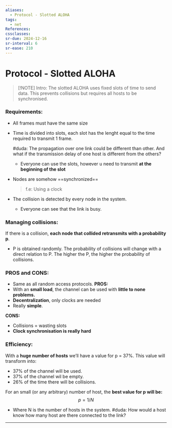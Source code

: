 ```yaml
---
aliases:
  - Protocol - Slotted ALOHA
tags:
  - net
References: 
cssclasses: 
sr-due: 2024-12-16
sr-interval: 6
sr-ease: 210
---
```

# Protocol - Slotted ALOHA

> [!NOTE] Intro:
> The slotted ALOHA uses fixed slots of time to send data. This prevents collisions but  requires all hosts to be synchronised.  

### Requirements:

+ All frames  must have the same size
+ Time is divided into slots, each slot has the lenght equal to the time required to transmit 1 frame. 

  #duda: The propagation over one link could be different than other. And what if the transmission delay of one host is different from the others?

	+ Everyone can use the slots, however u need to transmit **at the beginning of the slot**

+ Nodes are somehow ==synchronized== 
  >f.e: Using a clock
+ The collision is detected by every node in the system. 
	+ Everyone can see that the link is busy. 
###  Managing collisions:
If there is a collision, **each node that collided retransmits with a probability p**. 
+ P is obtained randomly. The probability of collisions will change with a direct relation to P. The higher the P, the higher the probability of collisions. 

### PROS and CONS: 
+ Same as all random access protocols. 
**PROS:** 
+ With an **small load**, the channel can be used with **little to none problems.** 
+ **Decentralization**, only clocks are needed
+ Really **simple**. 

**CONS:**
+ Collisions = wasting slots
+ **Clock synchronisation is really hard** 

### Efficiency:
With a **huge number of hosts** we’ll have a value for p = 37%. This value will transform into: 
+ 37% of the channel will be used. 
+ 37% of the channel wil be empty. 
+ 26% of the time there will be collisions. 

For an small (or any arbitrary) number of host, the **best value for p will be:**
 $$
 p = 1/N
 $$
 + Where N is the number of hosts in the system. 
#duda: How would a host know how many host are there connected to the link?
***